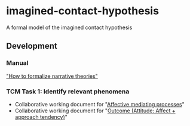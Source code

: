 # imagined-contact-hypothesis
A formal model of the imagined contact hypothesis

## Development

### Manual

["How to formalize narrative theories"](https://docs.google.com/document/d/1jZJbErsOq6OsciTlA5dh6Id36_erpzXxMVhzdFF0oAA/edit?usp=sharing)

### TCM Task 1: Identify relevant phenomena

- Collaborative working document for "[Affective mediating processes](https://demo.hedgedoc.org/_F0TfiqPTAKkOqq56LxAKQ)"
- Collaborative working document for "[Outcome (Attitude: Affect + approach tendency)](https://demo.hedgedoc.org/KLbrYtNQRm6WSK2rQFP8ww)"